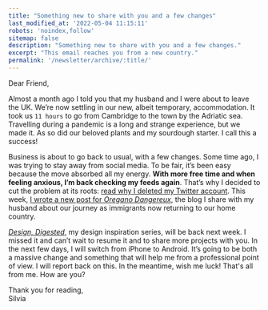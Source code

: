 ```yaml
---
title: "Something new to share with you and a few changes"
last_modified_at: '2022-05-04 11:15:11'
robots: 'noindex,follow'
sitemap: false
description: "Something new to share with you and a few changes."
excerpt: "This email reaches you from a new country."
permalink: '/newsletter/archive/:title/'
---
```

Dear Friend,

Almost a month ago I told you that my husband and I were about to leave the UK. We’re now settling in our new, albeit temporary, accommodation. It took us <code>11 hours</code> to go from Cambridge to the town by the Adriatic sea. Travelling during a pandemic is a long and strange experience, but we made it. As so did our beloved plants and my sourdough starter. I call this a success!

Business is about to go back to usual, with a few changes. Some time ago, I was trying to stay away from social media. To be fair, it’s been easy because the move absorbed all my energy. **With more free time and when feeling anxious, I’m back checking my feeds again**. That’s why I decided to cut the problem at its roots: [read why I deleted my Twitter account](https://silviamaggidesign.com/personal/i-deleted-my-twitter-account/). This week, [I wrote a new post for _Oregano Dangereux_](https://oreganodangereux.wordpress.com/2020/10/15/apply-a-thick-layer-on-moist-skin), the blog I share with my husband about our journey as immigrants now returning to our home country.

[_Design, Digested_](https://silviamaggidesign.com/category/design-digested/), my design inspiration series, will be back next week. I missed it and can’t wait to resume it and to share more projects with you. In the next few days, I will switch from iPhone to Android. It’s going to be both a massive change and something that will help me from a professional point of view. I will report back on this. In the meantime, wish me luck! That's all from me. How are you? 

<p class="detached">Thank you for reading,<br>
Silvia</p>